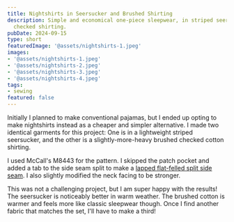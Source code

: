 ```yaml
---
title: Nightshirts in Seersucker and Brushed Shirting
description: Simple and economical one-piece sleepwear, in striped seersucker and
  checked shirting.
pubDate: 2024-09-15
type: short
featuredImage: '@assets/nightshirts-1.jpeg'
images:
- '@assets/nightshirts-1.jpeg'
- '@assets/nightshirts-2.jpeg'
- '@assets/nightshirts-3.jpeg'
- '@assets/nightshirts-4.jpeg'
tags:
- sewing
featured: false
---
```


Initially I planned to make conventional pajamas, but I ended up opting to make nightshirts instead as a cheaper and simpler alternative. I made two identical garments for this project: One is in a lightweight striped seersucker, and the other is a slightly-more-heavy brushed checked cotton shirting.

I used McCall's M8443 for the pattern. I skipped the patch pocket and added a tab to the side seam split to make a [lapped flat-felled split side seam](https://handmadebycarolyn.com.au/2013/12/lapped-flat-felled-split-side-sea.html). I also slightly modified the neck facing to be stronger.

This was not a challenging project, but I am super happy with the results! The seersucker is noticeably better in warm weather. The brushed cotton is warmer and feels more like classic sleepwear though. Once I find another fabric that matches the set, I'll have to make a third!